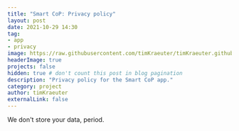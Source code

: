 ```yaml
---
title: "Smart CoP: Privacy policy"
layout: post
date: 2021-10-29 14:30
tag:
- app
- privacy
image: https://raw.githubusercontent.com/timKraeuter/timKraeuter.github.io/master/assets/images/autoD_icon_dark.png
headerImage: true
projects: false
hidden: true # don't count this post in blog pagination
description: "Privacy policy for the Smart CoP app."
category: project
author: timKraeuter
externalLink: false
---
```


We don't store your data, period.
